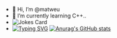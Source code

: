 - 👋 Hi, I’m @matweu
- 🌱 I’m currently learning C++..
- ![Jokes Card](https://readme-jokes.vercel.app/api)
- [![Typing SVG](https://readme-typing-svg.herokuapp.com?color=%2336BCF7&lines=Computer+science+student)](https://git.io/typing-svg)
[![Anurag's GitHub stats](https://github-readme-stats.vercel.app/api?username=anuraghazra)](https://github.com/anuraghazra/github-readme-stats)
<!---
matweu/matweu is a ✨ special ✨ repository because its `README.md` (this file) appears on your GitHub profile.
You can click the Preview link to take a look at your changes.
--->
